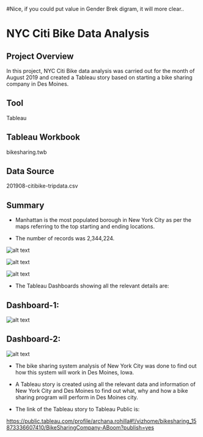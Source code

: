 #Nice, if you could put value in Gender Brek digram, it will more clear.. 

# NYC Citi Bike Data Analysis

## Project Overview
In this project, NYC Citi Bike data analysis was carried out for the month of August 2019 and created a Tableau story based on 
starting a bike sharing company in Des Moines.

## Tool
Tableau

## Tableau Workbook
bikesharing.twb

## Data Source
201908-citibike-tripdata.csv

## Summary 

- Manhattan is the most populated borough in New York City as per the maps referring to the top starting and ending locations.

- The number of records was 2,344,224.


![alt text](images/top_starting.png)



![alt text](images/top_ending.png)



![alt text](images/august_peak_hour.png)



- The Tableau Dashboards showing all the relevant details are:

## Dashboard-1:

![alt text](images/dash1.png)



## Dashboard-2:

![alt text](images/dash2.png)



- The bike sharing system analysis of New York City was done to find out how this system will work in Des Moines, Iowa.

- A Tableau story is created using all the relevant data and information of New York City and Des Moines to find out what, why and how a bike sharing program will perform in Des  Moines city.

- The link of the Tableau story to Tableau Public is: 

https://public.tableau.com/profile/archana.rohilla#!/vizhome/bikesharing_15873336607410/BikeSharingCompany-ABoom?publish=yes
